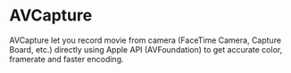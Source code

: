 # AVCapture

AVCapture let you record movie from camera (FaceTime Camera, Capture Board, etc.) directly using Apple API (AVFoundation) to get accurate color, framerate and faster encoding.
